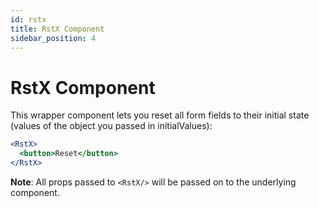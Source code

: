 ```yaml
---
id: rstx
title: RstX Component
sidebar_position: 4
---
```


# RstX Component

This wrapper component lets you reset all form fields to their initial state (values of the object you passed in initialValues):

```jsx
<RstX>
  <button>Reset</button>
</RstX>
```

**Note**: All props passed to `<RstX/>` will be passed on to the underlying component.
